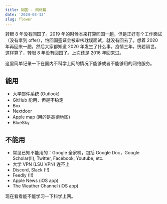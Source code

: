 ```yaml
---
title: 回国 - 网络篇
date: '2024-03-13'
slug: flower
---
```


转眼 8 年没有回国了。2019 年的时候本来打算回国一趟，但是正好有个工作面试（没有拿到 offer），怕回国签证会被审核耽误面试，就没有回去了。想着 2020 年再回来一趟。然后大家都知道 2020 年发生了什么事。疫情三年，恍若隔世。这样算了，转眼 8 年没有回国了。上次还是 2016 年回来过。

这里简单记录一下在国内不科学上网的情况下能够或者不能够用的网络服务。

## 能用

- 大学邮件系统 (Outlook)
- GitHub 能用，但是不稳定
- Box
- Nextdoor
- Apple map (用的是高德地图)
- BlueSky



## 不能用

- 常见已知不能用的：Google 全家桶，包括 Google Doc，Google Scholar(!!), Twitter, Facebook, Youtube, etc.
- 大学 VPN (LSU VPN) 连不上
- Discord, Slack (!!)
- Feedly (!!)
- Apple News (iOS app)
- The Weather Channel (iOS app)

现在看看能不能学习一下科学上网。






